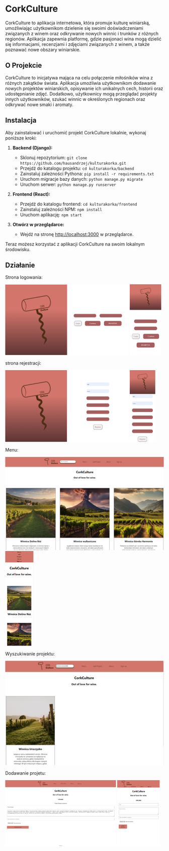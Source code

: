 # CorkCulture

CorkCulture to aplikacja internetowa, która promuje kulturę winiarską, umożliwiając użytkownikom dzielenie się swoimi doświadczeniami związanych z winem oraz odkrywanie nowych winnic i trunków z różnych regionów. Aplikacja zapewnia platformę, gdzie pasjonaci wina mogą dzielić się informacjami, recenzjami i zdjęciami związanych z winem, a także poznawać nowe obszary winiarskie.

## O Projekcie

CorkCulture to inicjatywa mająca na celu połączenie miłośników wina z różnych zakątków świata. Aplikacja umożliwia użytkownikom dodawanie nowych projektów winiarskich, opisywanie ich unikalnych cech, historii oraz udostępnianie zdjęć. Dodatkowo, użytkownicy mogą przeglądać projekty innych użytkowników, szukać winnic w określonych regionach oraz odkrywać nowe smaki i aromaty.

## Instalacja

Aby zainstalować i uruchomić projekt CorkCulture lokalnie, wykonaj poniższe kroki:

1. **Backend (Django):**
   - Sklonuj repozytorium: `git clone https://github.com/hausandrzej/kulturakorka.git`
   - Przejdź do katalogu projektu: `cd kulturakorka/backend`
   - Zainstaluj zależności Pythona: `pip install -r requirements.txt`
   - Uruchom migracje bazy danych: `python manage.py migrate`
   - Uruchom serwer: `python manage.py runserver`

2. **Frontend (React):**
   - Przejdź do katalogu frontend: `cd kulturakorka/frontend`
   - Zainstaluj zależności NPM: `npm install`
   - Uruchom aplikację: `npm start`

3. **Otwórz w przeglądarce:**
   - Wejdź na stronę [http://localhost:3000](http://localhost:3000) w przeglądarce.

Teraz możesz korzystać z aplikacji CorkCulture na swoim lokalnym środowisku.


## Działanie 

Strona logowania:
<p float="left">
  <img src="readmephotos/login.png" width="392" />
  <img src="readmephotos/logintel.png" width="100" /> 
</p>

strona rejestracji:
<p float="left">
  <img src="readmephotos/register.png" width="392" />
  <img src="readmephotos/registertel.png" width="81" /> 
</p>

Menu:
<p float="left">
  <img src="readmephotos/menu.png" width="512" />
  <img src="readmephotos/menutel.png" width="90" /> 
</p>

Wyszukiwanie projektu:

<p float="left">
  <img src="readmephotos/searching.png" width="512" />
</p>

Dodawanie projetu:
<p>
  <img src="readmephotos/addprojectcorrect.png" width="352" />
  <img src="readmephotos/addprojecttel.png" width="135" /> 
</p>

